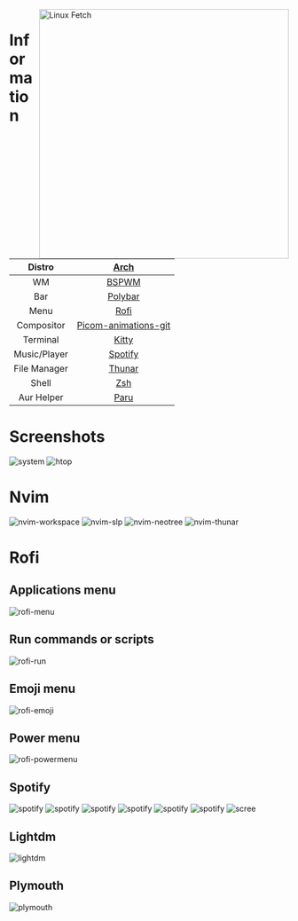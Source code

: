 <img src="./src/neofetch-htop.png" alt="Linux Fetch" align="right" width="450">

# Information
|    Distro    |                                                 [Arch](https://archlinux.org/)                                                  |
|:------------:|:-------------------------------------------------------------------------------------------------------------------------------:|
|      WM      |                                          [BSPWM](https://github.com/baskerville/bspwm)                                          |
|     Bar      |                                          [Polybar](https://github.com/polybar/polybar)                                          |
|     Menu     |                                           [Rofi](https://github.com/davatorium/rofi)                                            |
|  Compositor  |                         [Picom-animations-git](https://aur.archlinux.org/packages/picom-animations-git)                         |
|   Terminal   |                                          [Kitty](https://github.com/kovidgoyal/kitty)                                           |
| Music/Player |                                      [Spotify](https://aur.archlinux.org/packages/spotify)                                      |
| File Manager |                                  [Thunar](https://archlinux.org/packages/extra/x86_64/thunar/)                                  |
|    Shell     |                                     [Zsh](https://archlinux.org/packages/extra/x86_64/zsh/)                                     |
|  Aur Helper  |                                           [Paru](https://github.com/Morganamilo/paru)                                           |

# Screenshots
![system](./src/neofetch-htop.png)
![htop](./src/htop.png)
# Nvim
![nvim-workspace](./src/nvim-workspace.png)
![nvim-slp](./src/nvim-slp.png)
![nvim-neotree](./src/nvim-neotreee.png)
![nvim-thunar](./src/thunar-nvim.png)

# Rofi
## Applications menu 
![rofi-menu](./src/menurofi.gif)
## Run commands or scripts
![rofi-run](./src/runmenu.gif)
## Emoji menu
![rofi-emoji](./src/emojirofi.gif)
## Power menu
![rofi-powermenu](./src/powermenu.gif)

## Spotify
![spotify](./src/spotify1.png)
![spotify](./src/spotify2.png)
![spotify](./src/spotify3.png)
![spotify](./src/spotify4.png)
![spotify](./src/spotify5.png)
![spotify](./src/spotify6.png)
![scree](./src/screen)
## Lightdm 
![lightdm](./src/lightdm-gradiente.gif)
## Plymouth
![plymouth](./src/plymouth.gif)

